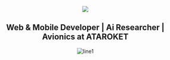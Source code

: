 <div id="header" align="center">
  <img src="https://i.ibb.co/MPyx9PM/inkpx-word-art-2.png" />

</div>

<div align="center" >
  
  <h2>Web & Mobile Developer | Ai Researcher | Avionics at ATAROKET</h2>
  
  ![line1](https://user-images.githubusercontent.com/108802411/233771788-49345f74-fa90-4ed1-8214-0a1355bc7b13.gif)
  </div>





